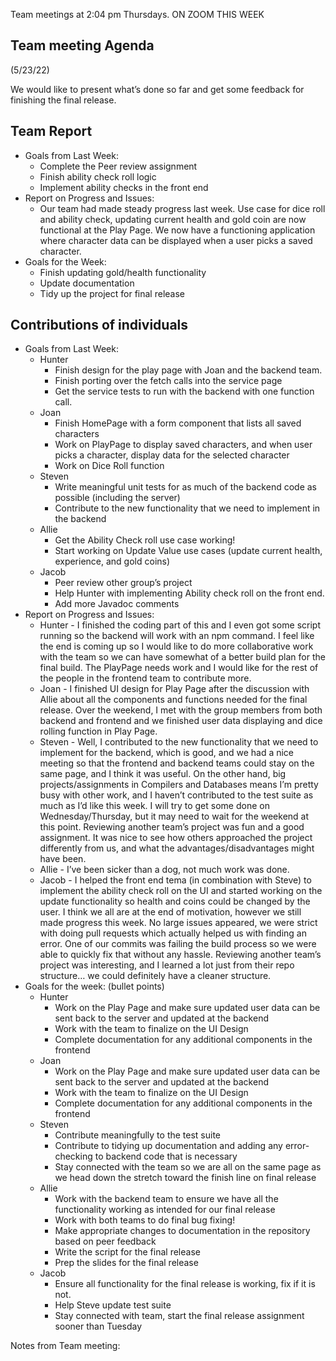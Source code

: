 
Team meetings at 2:04 pm Thursdays. ON ZOOM THIS WEEK


## Team meeting Agenda

(5/23/22)

We would like to present what’s done so far and get some feedback for finishing the final release.  


## Team Report 



* Goals from Last Week:
    * Complete the Peer review assignment
    * Finish ability check roll logic
    * Implement ability checks in the front end
* Report on Progress and Issues: 
    * Our team had made steady progress last week. Use case for dice roll and ability check, updating current health and gold coin are now functional at the Play Page. We now have a functioning application where character data can be displayed when a user picks a saved character. 
* Goals for the Week:
    * Finish updating gold/health functionality
    * Update documentation
    * Tidy up the project for final release


## Contributions of individuals



* Goals from Last Week:
    * Hunter
        * Finish design for the play page with Joan and the backend team.
        * Finish porting over the fetch calls into the service page
        * Get the service tests to run with the backend with one function call. 
    * Joan
        * Finish HomePage with a form component that lists all saved characters
        * Work on PlayPage to display saved characters, and when user picks a character, display data for the selected character
        * Work on Dice Roll function 
    * Steven
        * Write meaningful unit tests for as much of the backend code as possible (including the server)
        * Contribute to the new functionality that we need to implement in the backend
    * Allie
        * Get the Ability Check roll use case working! 
        * Start working on Update Value use cases (update current health, experience, and gold coins)
    * Jacob
        * Peer review other group’s project
        * Help Hunter with implementing Ability check roll on the front end. 
        * Add more Javadoc comments
* Report on Progress and Issues: 
    * Hunter - I finished the coding part of this and I even got some script running so the backend will work with an npm command. I feel like the end is coming up so I would like to do more collaborative work with the team so we can have somewhat of a better build plan for the final build. The PlayPage needs work and I would like for the rest of the people in the frontend team to contribute more. 
    * Joan -  I finished UI design for Play Page after the discussion with Allie about all the components and functions needed for the final release. Over the weekend, I met with the group members from both backend and frontend and we finished user data displaying and dice rolling function in Play Page.     
    * Steven - Well, I contributed to the new functionality that we need to implement for the backend, which is good, and we had a nice meeting so that the frontend and backend teams could stay on the same page, and I think it was useful. On the other hand, big projects/assignments in Compilers and Databases means I’m pretty busy with other work, and I haven’t contributed to the test suite as much as I’d like this week. I will try to get some done on Wednesday/Thursday, but it may need to wait for the weekend at this point. Reviewing another team’s project was fun and a good assignment. It was nice to see how others approached the project differently from us, and what the advantages/disadvantages might have been.
    * Allie - I’ve been sicker than a dog, not much work was done.
    * Jacob - I helped the front end tema (in combination with Steve) to implement the ability check roll on the UI and started working on the update functionality so health and coins could be changed by the user. I think we all are at the end of motivation, however we still made progress this week. No large issues appeared, we were strict with doing pull requests which actually helped us with finding an error. One of our commits was failing the build process so we were able to quickly fix that without any hassle. Reviewing another team’s project was interesting, and I learned a lot just from their repo structure… we could definitely have a cleaner structure. 
* Goals for the week: (bullet points)
    * Hunter
        * Work on the Play Page and make sure updated user data can be sent back to the server and updated at the backend
        * Work with the team to finalize on the UI Design
        * Complete documentation for any additional components in the frontend
    * Joan
        * Work on the Play Page and make sure updated user data can be sent back to the server and updated at the backend
        * Work with the team to finalize on the UI Design
        * Complete documentation for any additional components in the frontend
    * Steven
        * Contribute meaningfully to the test suite
        * Contribute to tidying up documentation and adding any error-checking to backend code that is necessary
        * Stay connected with the team so we are all on the same page as we head down the stretch toward the finish line on final release
    * Allie
        * Work with the backend team to ensure we have all the functionality working as intended for our final release
        * Work with both teams to do final bug fixing!
        * Make appropriate changes to documentation in the repository based on peer feedback
        * Write the script for the final release
        * Prep the slides for the final release
    * Jacob
        * Ensure all functionality for the final release is working, fix if it is not.
        * Help Steve update test suite
        * Stay connected with team, start the final release assignment sooner than Tuesday

Notes from Team meeting: 
